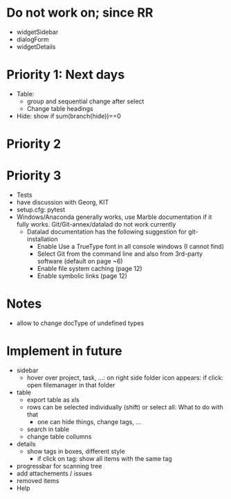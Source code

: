 # Do not work on; since RR
- widgetSidebar
- dialogForm
- widgetDetails

# Priority 1: Next days
- Table:
  - group and sequential change after select
  - Change table headings
- Hide: show if sum(branch(hide))==0

# Priority 2

# Priority 3
- Tests
- have discussion with Georg, KIT
- setup.cfg: pytest
- Windows/Anaconda generally works, use Marble documentation if it fully works. Git/Git-annex/datalad do not work currently
  - Datalad documentation has the following suggestion for git-installation
    - Enable Use a TrueType font in all console windows  (I cannot find)
    - Select Git from the command line and also from 3rd-party software (default on page ~6)
    - Enable file system caching (page 12)
    - Enable symbolic links (page 12)


# Notes
- allow to change docType of undefined types

# Implement in future
- sidebar
  - hover over project, task, ...: on right side folder icon appears: if click: open filemanager in that folder
- table
  - export table as xls
  - rows can be selected individually (shift) or select all: What to do with that
    - one can hide things, change tags, ...
  - search in table
  - change table collumns
- details
  - show tags in boxes, different style
    - if click on tag: show all items with the same tag
- progressbar for scanning tree
- add attachements / issues
- removed items
- Help